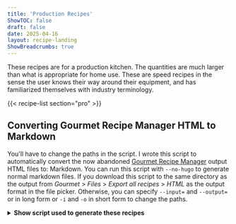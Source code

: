```yaml
---
title: 'Production Recipes'
ShowTOC: false
draft: false
date: 2025-04-16
layout: recipe-landing
ShowBreadcrumbs: true
---
```


These recipes are for a production kitchen. The quantities are much larger than what is appropriate for home use. These are speed recipes in the sense the user knows their way around their equipment, and has familiarized themselves with industry terminology.

{{< recipe-list section="pro" >}}

## Converting Gourmet Recipe Manager HTML to Markdown

You'll have to change the paths in the script.
I wrote this script to automatically convert the now abandoned 
[Gourmet Recipe Manager](https://github.com/thinkle/gourmet) output HTML files to:
Markdown.  You can run this script with `--no-hugo` to generate normal markdown
files.  If you download this script to the same directory as the output from 
*Gourmet* > *Files* > *Export all recipes* > *HTML* as the output format in the 
file picker.  Otherwise, you can specify `--input=` and `--output=` or
in long form or `-i` and `-o` in short form to change the paths.

<details>
<summary><strong>Show script used to generate these recipes</strong></summary>

{{< codefile src="scripts/convert-gourmet-recipe-manager-html-to-markdown.sh" >}}

</details>
